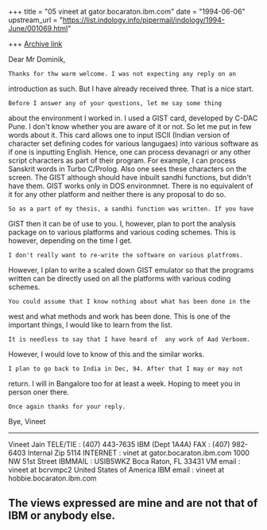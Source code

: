 +++
title = "05 vineet at gator.bocaraton.ibm.com"
date = "1994-06-06"
upstream_url = "https://list.indology.info/pipermail/indology/1994-June/001069.html"

+++
[Archive link](https://list.indology.info/pipermail/indology/1994-June/001069.html)

Dear Mr Dominik,

	Thanks for thw warm welcome. I was not expecting any reply on an
introduction as such. But I have already received three. That is a nice
start.

	Before I answer any of your questions, let me say some thing
about the environment I worked in. I used a GIST card, developed by 
C-DAC Pune. I don't know whether you are aware of it or not. So let me 
put in few words about it. This card allows one to input ISCII (Indian
version of character set defining codes for various langugaes) into 
various software as if one is inputting English. Hence, one can process
devanagri or any other script characters as part of their program. For example,
I can process Sanskrit words in Turbo C/Prolog. Also one sees these characters
on the screen. The GIST although should have inbuilt sandhi functions, but
didn't have them. GIST works only in DOS environmnet. There is no equivalent of
it for any other platform and neither there is any proposal to do so.

	So as a part of my thesis, a sandhi function was written. If you have 
GIST then it can be of use to you. I, however, plan to port the analysis
package on to various platforms and various coding schemes. This is however,
depending on the time I get.

	I don't really want to re-write the software on various platfroms. 
However, I plan to write a scaled down GIST emulator so that the programs
written can be directly used on all the platforms with various coding
schemes.

	You could assume that I know nothing about what has been done in the
west and what methods and work has been done. This is one of the important 
things, I would like to learn from the list. 

	It is needless to say that I have heard of  any work of Aad Verboom. 
However, I would love to know of this and the similar works.

	I plan to go back to India in Dec, 94. After that I may or may not
return. I will in Bangalore too for at least a week. Hoping to meet you in
person oner there.

	Once again thanks for your reply.

Bye,
Vineet

------------------------------------------------------------------------
 Vineet Jain                  TELE/TIE  :  (407) 443-7635 
 IBM (Dept 1A4A)              FAX       :  (407) 982-6403
 Internal Zip 5114            INTERNET  :  vinet at gator.bocaraton.ibm.com
 1000 NW 51st Street          IBMMAIL   :  USIB5WKZ 
 Boca Raton, FL 33431         VM email  :  vineet at bcrvmpc2 
 United States of America     IBM email :  vineet at hobbie.bocaraton.ibm.com

The views expressed are mine and are not that of IBM or anybody else.
------------------------------------------------------------------------








